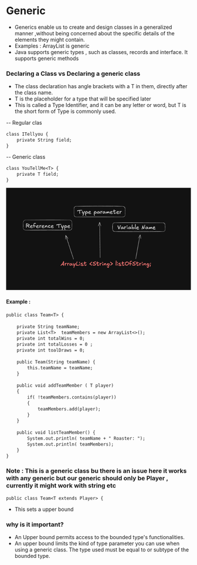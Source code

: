 # Generic
- Generics enable us to create and design classes in a generalized manner ,without being concerned about the specific details of 
the elements they might contain.
- Examples : ArrayList is generic
- Java supports generic types , such as classes, records and interface. It supports generic methods 


### Declaring a Class vs Declaring a generic class

- The class declaration  has angle brackets with a T in them, directly after the class name.
- T is the placeholder for a type that will be specified later
- This is called a Type Identifier, and it can be any letter or word, but T is the short form of Type is commonly used.

-- Regular clas 

    class ITellyou {
        private String field;
    }

-- Generic class

    class YouTellMe<T> {
        private T field;
    }

![img.png](img.png)



#### Example : 

    public class Team<T> {
    
        private String teamName;
        private List<T>  teamMembers = new ArrayList<>();
        private int totalWins = 0;
        private int totalLosses = 0 ;
        private int toalDraws = 0;
    
        public Team(String teamName) {
            this.teamName = teamName;
        }
    
        public void addTeamMember ( T player)
        {
            if( !teamMembers.contains(player))
            {
                teamMembers.add(player);
            }
        }
    
        public void listTeamMember() {
            System.out.println( teamName + " Roaster: ");
            System.out.println( teamMembers);
        }
    }

### Note : This is a generic class bu there is an issue here it works with any generic but our generic should only be Player , currently it might work with string etc

    public class Team<T extends Player> {

- This sets a upper bound 

### why is it important?
- An Upper bound permits access to the bounded type's functionalities.
- An upper bound limits the kind of type parameter you can use when using a generic class. The type used must be equal to or subtype of the bounded type.
